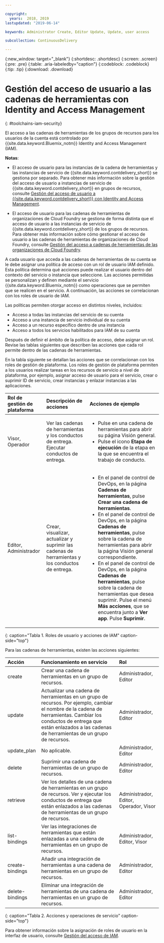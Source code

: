 ```yaml
---

copyright:
  years:  2018, 2019
lastupdated: "2019-06-14"

keywords: Administrator Create, Editor Update, Update, user access

subcollection: ContinuousDelivery

---
```


{:new_window: target="_blank"}
{:shortdesc: .shortdesc}
{:screen: .screen}
{:pre: .pre}
{:table: .aria-labeledby="caption"}
{:codeblock: .codeblock}
{:tip: .tip}
{:download: .download}


# Gestión del acceso de usuario a las cadenas de herramientas con Identity and Access Management
{: #toolchains-iam-security}

El acceso a las cadenas de herramientas de los grupos de recursos para los usuarios de la cuenta está controlado por {{site.data.keyword.Bluemix_notm}} Identity and Access Management (IAM). 

**Notas**: 

* El acceso de usuario para las instancias de la cadena de herramientas y las instancias de servicio de {{site.data.keyword.contdelivery_short}} se gestiona por separado. Para obtener más información sobre la gestión del acceso de usuario a instancias de servicio de {{site.data.keyword.contdelivery_short}} en grupos de recursos, consulte [Gestión del acceso de usuario a {{site.data.keyword.contdelivery_short}} con Identity and Access Management](/docs/services/ContinuousDelivery?topic=ContinuousDelivery-cd-iam-security).

* El acceso de usuario para las cadenas de herramientas de organizaciones de Cloud Foundry se gestiona de forma distinta que el acceso de usuario a las instancias de servicio de {{site.data.keyword.contdelivery_short}} de los grupos de recursos. Para obtener más información sobre cómo gestionar el acceso de usuario a las cadenas de herramientas de organizaciones de Cloud Foundry, consulte [Gestión del acceso a cadenas de herramientas de las organizaciones de Cloud Foundry](/docs/services/ContinuousDelivery?topic=ContinuousDelivery-toolchains-using#managing_access_orgs).

A cada usuario que acceda a las cadenas de herramientas de su cuenta se le debe asignar una política de acceso con un rol de usuario IAM definido. Esta política determina qué acciones puede realizar el usuario dentro del contexto del servicio o instancia que seleccione. Las acciones permitidas se personalizan y definen mediante el servicio {{site.data.keyword.Bluemix_notm}} como operaciones que se permiten que se realicen en el servicio. A continuación, las acciones se correlacionan con los roles de usuario de IAM.

Las políticas permiten otorgar acceso en distintos niveles, incluidos: 

* Acceso a todas las instancias del servicio de su cuenta
* Acceso a una instancia de servicio individual de su cuenta
* Acceso a un recurso específico dentro de una instancia
* Acceso a todos los servicios habilitados para IAM de su cuenta

Después de definir el ámbito de la política de acceso, debe asignar un rol. Revise las tablas siguientes que describen las acciones que cada rol permite dentro de las cadenas de herramientas.

En la tabla siguiente se detallan las acciones que se correlacionan con los roles de gestión de plataforma. Los roles de gestión de plataforma permiten a los usuarios realizar tareas en los recursos de servicio a nivel de plataforma, por ejemplo, asignar acceso de usuario para el servicio, crear o suprimir ID de servicio, crear instancias y enlazar instancias a las aplicaciones.

| Rol de gestión de plataforma | Descripción de acciones | Acciones de ejemplo|
|:-----------------|:-----------------|:-----------------|
| Visor, Operador | Ver las cadenas de herramientas y los conductos de entrega. Ejecutar conductos de entrega. | <ul><li>Pulse en una cadena de herramientas para abrir su página Visión general.</li><li>Pulse el icono **Etapa de ejecución** de la etapa en la que se encuentra el trabajo de conducto.</li></ul> |
| Editor, Administrador | Crear, visualizar, actualizar y suprimir las cadenas de herramientas y los conductos de entrega. |<ul><li>En el panel de control de DevOps, en la página **Cadenas de herramientas**, pulse **Crear una cadena de herramientas**.</li><li>En el panel de control de DevOps, en la página **Cadenas de herramientas**, pulse sobre la cadena de herramientas para abrir la página Visión general correspondiente.</li><li>En el panel de control de DevOps, en la página **Cadenas de herramientas**, pulse sobre la cadena de herramientas que desea suprimir. Pulse el menú **Más acciones**, que se encuentra junto a **Ver app**. Pulse **Suprimir**.</li></ul> |
{: caption="Tabla 1. Roles de usuario y acciones de IAM" caption-side="top"}

 Para las cadenas de herramientas, existen las acciones siguientes:

| Acción | Funcionamiento en servicio | Rol
|:-----------------|:-----------------|:--------------|
| create | Crear una cadena de herramientas en un grupo de recursos. | Administrador, Editor |
| update | Actualizar una cadena de herramientas en un grupo de recursos. Por ejemplo, cambiar el nombre de la cadena de herramientas. Cambiar los conductos de entrega que están enlazados a las cadenas de herramientas de un grupo de recursos. | Administrador, Editor |
| update_plan | No aplicable. | Administrador, Editor |
| delete | Suprimir una cadena de herramientas de un grupo de recursos. | Administrador, Editor |
| retrieve | Ver los detalles de una cadena de herramientas en un grupo de recursos. Ver y ejecutar los conductos de entrega que están enlazados a las cadenas de herramientas de un grupo de recursos. | Administrador, Editor, Operador, Visor |
| list-bindings | Ver las integraciones de herramientas que están enlazadas a una cadena de herramientas en un grupo de recursos. | Administrador, Editor, Visor |
| create-bindings | Añadir una integración de herramientas a una cadena de herramientas en un grupo de recursos. | Administrador, Editor |
| delete-bindings | Eliminar una integración de herramientas de una cadena de herramientas en un grupo de recursos. | Administrador, Editor |
{: caption="Tabla 2. Acciones y operaciones de servicio" caption-side="top"}

Para obtener información sobre la asignación de roles de usuario en la interfaz de usuario, consulte [Gestión del acceso de IAM](/docs/iam?topic=iam-iammanidaccser).
